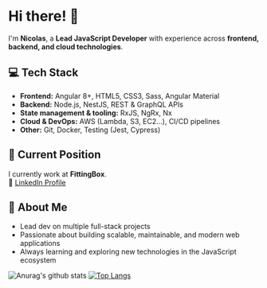 # Hi there! 👋

I'm **Nicolas**, a **Lead JavaScript Developer** with experience across **frontend, backend, and cloud technologies**.  

## 💻 Tech Stack

- **Frontend:** Angular 8+, HTML5, CSS3, Sass, Angular Material  
- **Backend:** Node.js, NestJS, REST & GraphQL APIs  
- **State management & tooling:** RxJS, NgRx, Nx  
- **Cloud & DevOps:** AWS (Lambda, S3, EC2…), CI/CD pipelines  
- **Other:** Git, Docker, Testing (Jest, Cypress)

## 🌱 Current Position

I currently work at **FittingBox**.  
🔗 [LinkedIn Profile](https://www.linkedin.com/in/nicolas-riot/)

## 🚀 About Me

- Lead dev on multiple full-stack projects  
- Passionate about building scalable, maintainable, and modern web applications  
- Always learning and exploring new technologies in the JavaScript ecosystem



![Anurag's github stats](https://github-readme-stats.vercel.app/api?username=nicoWeb31)
[![Top Langs](https://github-readme-stats.vercel.app/api/top-langs/?username=nicoWeb31)](https://github.com/nicoWeb31/github-readme-stats)

<!--
**nicoWeb31/nicoWeb31** is a ✨ _special_ ✨ repository because its `README.md` (this file) appears on your GitHub profile.

Here are some ideas to get you started:

- 🔭 I’m currently working on ...

- 👯 I’m looking to collaborate on ...
- 🤔 I’m looking for help with ...
- 💬 Ask me about ...
- 📫 How to reach me: ...
- 😄 Pronouns: ...
- ⚡ Fun fact: ...
-->
